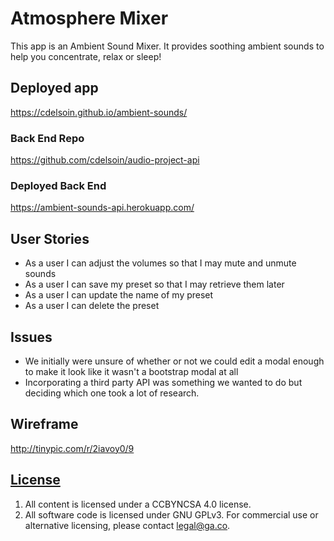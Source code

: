 # Atmosphere Mixer

This app is an Ambient Sound Mixer. It provides soothing ambient sounds to help you concentrate, relax or sleep!

## Deployed app

https://cdelsoin.github.io/ambient-sounds/

### Back End Repo

https://github.com/cdelsoin/audio-project-api


### Deployed Back End

https://ambient-sounds-api.herokuapp.com/

## User Stories

- As a user I can adjust the volumes so that I may mute and unmute sounds
- As a user I can save my preset so that I may retrieve them later
- As a user I can update the name of my preset
- As a user I can delete the preset

## Issues

- We initially were unsure of whether or not we could edit a modal enough to make it look like it wasn't a bootstrap modal at all
- Incorporating a third party API was something we wanted to do but deciding which one took a lot of research.

## Wireframe

http://tinypic.com/r/2iavoy0/9

## [License](LICENSE)

1.  All content is licensed under a CC­BY­NC­SA 4.0 license.
1.  All software code is licensed under GNU GPLv3. For commercial use or
    alternative licensing, please contact legal@ga.co.
